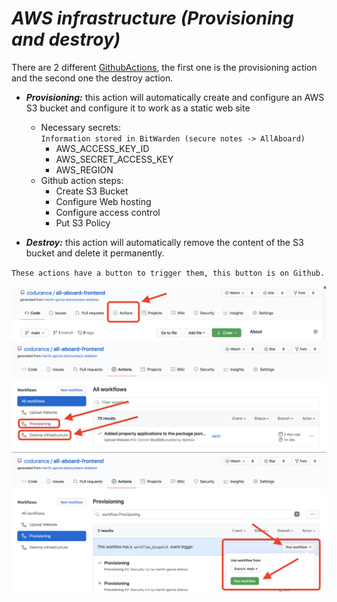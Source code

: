 # ***AWS infrastructure (Provisioning and destroy)***
There are 2 different [GithubActions](https://github.com/features/actions), the first one is the provisioning action and the second one the destroy action.

- ***Provisioning:*** this action will automatically create and configure an AWS S3 bucket and configure it to work as a static web site
  - Necessary secrets:   
  `Information stored in BitWarden (secure notes -> AllAboard)`
    - AWS_ACCESS_KEY_ID 
    - AWS_SECRET_ACCESS_KEY 
    - AWS_REGION
  - Github action steps: 
    - Create S3 Bucket
    - Configure Web hosting
    - Configure access control
    - Put S3 Policy

- ***Destroy:*** this action will automatically remove the content of the S3 bucket and delete it permanently.

 `These actions have a button to trigger them, this button is on Github.`

![Click on actions, navbar menu](./images/actions-1.png)
![Select the action](./images/actions-2.png)
![Run the workflow](./images/actions-3.png)

